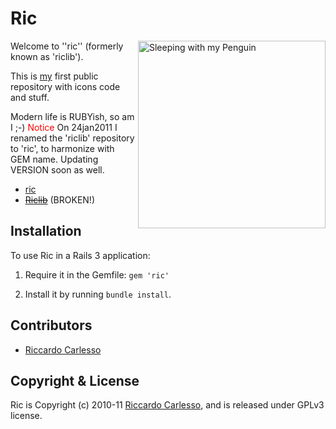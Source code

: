 # Ric 

<img src="https://github.com/palladius/riclib/raw/master/images/photos/Riccardo/Riccardo%20OnBedWithPenguin.jpg" width="300" alt="Sleeping with my Penguin" align='right' />

Welcome to ''ric'' (formerly known as 'riclib').

This is [my](http://www.palladius.it/) first public repository with icons code and stuff.

Modern life is RUBYish, so am I ;-)
<font color='red'>Notice</font> On 24jan2011 I renamed the 'riclib' repository to 'ric', to harmonize with GEM name. Updating VERSION soon as well.

* [ric](http://rubygems.org/gems/ric)
* <s>[Riclib](http://github.com/palladius/riclib)</s> (BROKEN!)

## Installation

To use Ric in a Rails 3 application:

1. Require it in the Gemfile: `gem 'ric'`

2. Install it by running `bundle install`.

## Contributors

* [Riccardo Carlesso](http://github.com/palladius)

## Copyright & License

Ric is Copyright (c) 2010-11 [Riccardo Carlesso](http://www.palladius.it/), and is released under GPLv3 license.

